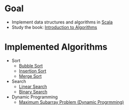 # Goal
* Implement data structures and algorithms in [Scala](https://www.scala-lang.org/)
* Study the book: [Introduction to Algorithms](https://mitpress.mit.edu/books/introduction-algorithms)

# Implemented Algorithms
* Sort
  * [Bubble Sort](https://en.wikipedia.org/wiki/Bubble_sort)
  * [Insertion Sort](https://en.wikipedia.org/wiki/Insertion_sort)
  * [Merge Sort](https://en.wikipedia.org/wiki/Merge_sort)
* Search
  * [Linear Search](https://en.wikipedia.org/wiki/Linear_search)
  * [Binary Search](https://en.wikipedia.org/wiki/Binary_search_algorithm)
* Dynamic Programming
  * [Maximum Subarray Problem (Dynamic Progrmming)](https://en.wikipedia.org/wiki/Maximum_subarray_problem#Kadane's_algorithm_(Algorithm_3:_Dynamic_Programming))
